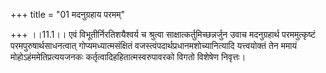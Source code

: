 +++
title = "01 मदनुग्रहाय परमम्"

+++
।।11.1।। एवं विभूतीर्निरतिशयैश्वर्य च श्रुत्वा साक्षात्कर्तुमिच्छन्नर्जुन
उवाच मदनुग्रहार्थ परममुत्कृष्टं परमपुरुषार्थसाधनत्वात्
गोप्यमध्यात्मसंक्षितं वजस्त्वंपदार्थप्रधानमशोच्यानित्यादि यत्त्वयोक्तं
तेन ममायं मोहोऽहंममेतिप्रत्ययजनकः कर्तृत्वादिहहितात्मस्वरुपावरको विगतो
विशेषेण निवृत्तः।
